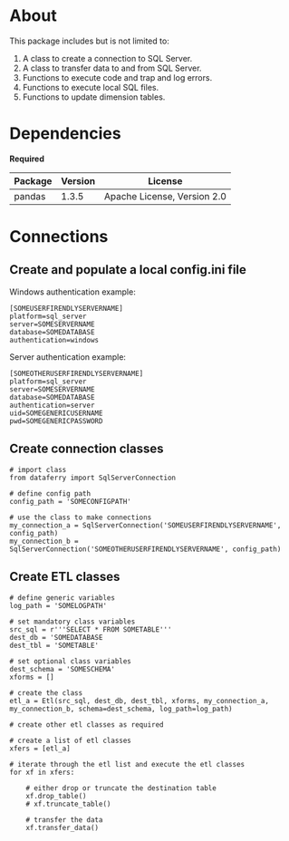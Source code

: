 <h1>About</h1>

This package includes but is not limited to:

1. A class to create a connection to SQL Server.
2. A class to transfer data to and from SQL Server.
3. Functions to execute code and trap and log errors.
4. Functions to execute local SQL files.
5. Functions to update dimension tables.

<h1>Dependencies</h1>

**Required**

| Package	| Version	| License						|
|---------------|---------------|-------------------------------------------------------|
| pandas	| 1.3.5		| Apache License, Version 2.0				|

<h1>Connections</h>

<h2>Create and populate a local config.ini file</h2>

Windows authentication example:

    [SOMEUSERFIRENDLYSERVERNAME]
    platform=sql_server
    server=SOMESERVERNAME
    database=SOMEDATABASE
    authentication=windows
    
Server authentication example:

    [SOMEOTHERUSERFIRENDLYSERVERNAME]
    platform=sql_server
    server=SOMESERVERNAME
    database=SOMEDATABASE
    authentication=server
    uid=SOMEGENERICUSERNAME
    pwd=SOMEGENERICPASSWORD
    
<h2>Create connection classes</h2>

    # import class
    from dataferry import SqlServerConnection
    
    # define config path
    config_path = 'SOMECONFIGPATH'
    
    # use the class to make connections
    my_connection_a = SqlServerConnection('SOMEUSERFIRENDLYSERVERNAME', config_path)
    my_connection_b = SqlServerConnection('SOMEOTHERUSERFIRENDLYSERVERNAME', config_path)
    
<h2>Create ETL classes</h2>
    
    # define generic variables
    log_path = 'SOMELOGPATH'
    
    # set mandatory class variables
    src_sql = r'''SELECT * FROM SOMETABLE'''
    dest_db = 'SOMEDATABASE
    dest_tbl = 'SOMETABLE'
    
    # set optional class variables
    dest_schema = 'SOMESCHEMA'
    xforms = []
    
    # create the class
    etl_a = Etl(src_sql, dest_db, dest_tbl, xforms, my_connection_a, my_connection_b, schema=dest_schema, log_path=log_path)
    
    # create other etl classes as required
    
    # create a list of etl classes
    xfers = [etl_a]
    
    # iterate through the etl list and execute the etl classes
    for xf in xfers:
        
        # either drop or truncate the destination table
        xf.drop_table()
        # xf.truncate_table()
        
        # transfer the data
        xf.transfer_data()